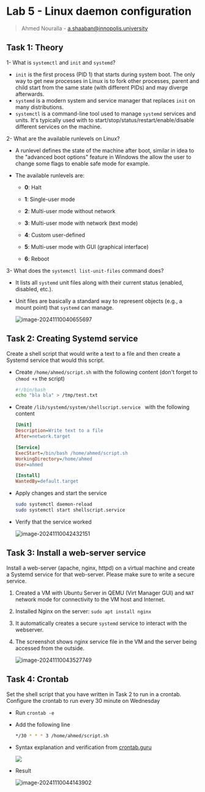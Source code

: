 # Lab 5 - Linux daemon configuration

> Ahmed Nouralla - a.shaaban@innopolis.university

## Task 1: Theory

1- What is `systemctl` and `init` and `systemd`?

- `init` is the first process (PID 1) that starts during system boot. The only way to get new processes in Linux is to fork other processes, parent and child start from the same state (with different PIDs) and may diverge afterwards.
- `systemd` is a modern system and service manager that replaces `init` on many distributions.
- `systemctl` is a command-line tool used to manage `systemd` services and units. It's typically used with to start/stop/status/restart/enable/disable different services on the machine. 

2- What are the available runlevels on Linux?

- A runlevel defines the state of the machine after boot, similar in idea to the "advanced boot options" feature in Windows the allow the user to change some flags to enable safe mode for example.

- The available runlevels are:

  - **0**: Halt

  - **1**: Single-user mode

  - **2**: Multi-user mode without network

  - **3**: Multi-user mode with network (text mode)

  - **4**: Custom user-defined

  - **5**: Multi-user mode with GUI (graphical interface)

  - **6**: Reboot

3- What does the `systemctl list-unit-files` command does?

- It lists all `systemd` unit files along with their current status (enabled, disabled, etc.).

- Unit files are basically a standard way to represent objects (e.g., a mount point) that `systemd` can manage.

  ![image-20241110040655697](https://i.postimg.cc/RVmmhqSM/image.png)

## Task 2: Creating Systemd service

Create a shell script that would write a text to a file and then create a Systemd service that would this script.

- Create `/home/ahmed/script.sh` with the following content (don't forget to `chmod +x` the script)

  ```bash
  #!/bin/bash
  echo "bla bla" > /tmp/test.txt
  ```

- Create `/lib/systemd/system/shellscript.service ` with the following content

  ```ini
  [Unit]
  Description=Write text to a file
  After=network.target
  
  [Service]
  ExecStart=/bin/bash /home/ahmed/script.sh
  WorkingDirectory=/home/ahmed
  User=ahmed
  
  [Install]
  WantedBy=default.target
  ```

- Apply changes and start the service

  ```bash
  sudo systemctl daemon-reload
  sudo systemctl start shellscript.service 
  ```

- Verify that the service worked

  ![image-20241110042432151](https://i.postimg.cc/FF3mh0QW/image.png)

## Task 3: Install a web-server service

Install a web-server (apache, nginx, httpd) on a virtual machine and create a Systemd service for that web-server. Please make sure to write a secure service.

1. Created a VM with Ubuntu Server in QEMU (Virt Manager GUI) and `NAT` network mode for connectivity to the VM host and Internet.

2. Installed Nginx on the server: `sudo apt install nginx`

3. It automatically creates a secure `systemd` service to interact with the webserver.

4. The screenshot shows nginx service file in the VM and the server being accessed from the outside.

   ![image-20241110043527749](https://i.postimg.cc/2yQfTNwR/image.png)

## Task 4: Crontab

Set the shell script that you have written in Task 2 to run in a crontab. Configure the crontab to run every 30 minute on Wednesday

- Run `crontab -e`

- Add the following line

  ```bash
  */30 * * * 3 /home/ahmed/script.sh
  ```

- Syntax explanation and verification from [crontab.guru](https://crontab.guru)

  ![](https://i.postimg.cc/cL9GFmQH/image.png)

- Result

  ![image-20241110044143902](/home/ahmed/.config/Typora/typora-user-images/image-20241110044143902.png)





